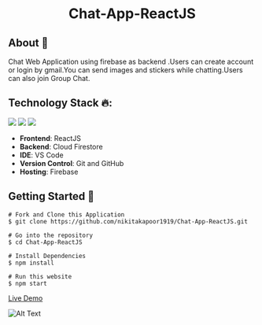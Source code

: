 <b><h1 align=center> Chat-App-ReactJS </h1></b>

## <strong>About 🚩</strong> 
Chat Web Application using firebase as backend .Users can create account or login by gmail.You can send images and stickers while chatting.Users can also join Group Chat.

## <strong>Technology Stack 🔥:</strong>
<img src="https://img.shields.io/badge/reactjs%20-61DAFB.svg?&style=for-the-badge&logo=react&logoColor=blue"/> <img src="https://img.shields.io/badge/Firebase%20-%23404d59.svg?&style=for-the-badge&logo=firebase"> <img src="https://img.shields.io/badge/git%20-%23121011.svg?&style=for-the-badge&logo=git&logoColor=white&logoWidth=20">

- **Frontend**: ReactJS
- **Backend**: Cloud Firestore
- **IDE**: VS Code
- **Version Control**: Git and GitHub
- **Hosting**: Firebase

## <strong>Getting Started</strong> 🚀 
```
# Fork and Clone this Application
$ git clone https://github.com/nikitakapoor1919/Chat-App-ReactJS.git

# Go into the repository
$ cd Chat-App-ReactJS

# Install Dependencies
$ npm install

# Run this website 
$ npm start
```

<a href='https://react-chatapp-22693.firebaseapp.com/'>Live Demo</a>

![Alt Text](https://media.giphy.com/media/pMEIrvpm2SnjVbzSem/giphy.gif)
